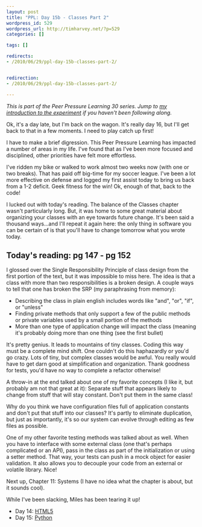 ```yaml
--- 
layout: post
title: "PPL: Day 15b - Classes Part 2"
wordpress_id: 529
wordpress_url: http://timharvey.net/?p=529
categories: []

tags: []

redirects:
- /2010/06/29/ppl-day-15b-classes-part-2/


redirection:
- /2010/06/29/ppl-day-15b-classes-part-2/

---
```

_This is part of the Peer Pressure Learning 30 series. Jump to [my introduction to the experiment](http://timharvey.net/2010/06/11/peer-pressure-learning-experiment/) if you haven't been following along._

Ok, it's a day late, but I'm back on the wagon. It's really day 16, but I'll get back to that in a few moments. I need to play catch up first!

I have to make a brief digression. This Peer Pressure Learning has impacted a number of areas in my life. I've found that as I've been more focused and disciplined, other priorities have felt more effortless. 

I've ridden my bike or walked to work almost two weeks now (with one or two breaks). That has paid off big-time for my soccer league. I've been a lot more effective on defense and logged my first assist today to bring us back from a 1-2 deficit. Geek fitness for the win! Ok, enough of that, back to the code!

I lucked out with today's reading. The balance of the Classes chapter wasn't particularly long. But, it was home to some great material about organizing your classes with an eye towards future change. It's been said a thousand ways...and I'll repeat it again here: the only thing in software you can be certain of is that you'll have to change tomorrow what you wrote today.

## Today's reading: pg 147 - pg 152

I glossed over the Single Responsibility Principle of class design from the first portion of the text, but it was impossible to miss here. The idea is that a class with more than two responsibilities is a broken design. A couple ways to tell that one has broken the SRP (my paraphrasing from memory):

- Describing the class in plain english includes words like "and", "or", "if", or "unless"
- Finding private methods that only support a few of the public methods or private variables used by a small portion of the methods
- More than one type of application change will impact the class (meaning it's probably doing more than one thing (see the first bullet)

It's pretty genius. It leads to mountains of tiny classes. Coding this way must be a complete mind shift. One couldn't do this haphazardly or you'd go crazy. Lots of tiny, but complex classes would be awful. You really would have to get darn good at simplification and organization. Thank goodness for tests, you'd have no way to complete a refactor otherwise!

A throw-in at the end talked about one of my favorite concepts (I like it, but probably am not that great at it): Separate stuff that appears likely to change from stuff that will stay constant. Don't put them in the same class!

Why do you think we have configuration files full of application constants and don't put that stuff into our classes? It's partly to eliminate duplication, but just as importantly, it's so our system can evolve through editing as few files as possible.

One of my other favorite testing methods was talked about as well. When you have to interface with some external class (one that's perhaps complicated or an API), pass in the class as part of the initialization or using a setter method. That way, your tests can push in a mock object for easier validation. It also allows you to decouple your code from an external or volatile library. Nice!

Next up, Chapter 11: Systems (I have no idea what the chapter is about, but it sounds cool).

While I've been slacking, Miles has been tearing it up!

- Day 14: [HTML5](http://mileszs.com/blog/2010/06/27/ppl30-day-14-html5.html)
- Day 15: [Python](http://mileszs.com/blog/2010/06/28/ppl30-day-15-python.html)
